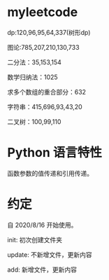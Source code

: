 # myleetcode
dp:120,96,95,64,337(树形dp)

图论:785,207,210,130,733

二分法：35,153,154

数学归纳法：1025

求多个数组的重合部分：632

字符串：415,696,93,43,20

二叉树：100,99,110

# Python 语言特性
函数参数的值传递和引用传递。


# 约定
自 2020/8/16 开始使用。

init: 初次创建文件夹

update: 不新增文件，更新内容

add: 新增文件，更新内容


